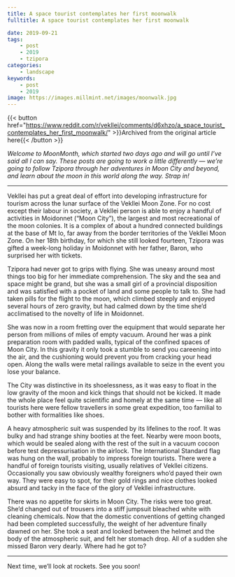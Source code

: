 ```yaml
---
title: A space tourist contemplates her first moonwalk
fulltitle: A space tourist contemplates her first moonwalk

date: 2019-09-21
tags:
    - post
    - 2019
    - tzipora
categories:
    - landscape
keywords:
    - post
    - 2019
image: https://images.millmint.net/images/moonwalk.jpg
---
```

{{< button href="https://www.reddit.com/r/vekllei/comments/d6xhzo/a_space_tourist_contemplates_her_first_moonwalk/" >}}Archived from the original article here{{< /button >}}

*Welcome to MoonMonth, which started two days ago and will go until I’ve said all I can say. These posts are going to work a little differently — we’re going to follow Tzipora through her adventures in Moon City and beyond, and learn about the moon in this world along the way. Strap in!*

*****

Vekllei has put a great deal of effort into developing infrastructure for tourism across the lunar surface of the Vekllei Moon Zone. For no cost except their labour in society, a Vekllei person is able to enjoy a handful of activities in Moidonnet (“Moon City”), the largest and most recreational of the moon colonies. It is a complex of about a hundred connected buildings at the base of Mt Io, far away from the border territories of the Vekllei Moon Zone. On her 18th birthday, for which she still looked fourteen, Tzipora was gifted a week-long holiday in Moidonnet with her father, Baron, who surprised her with tickets.

Tzipora had never got to grips with flying. She was uneasy around most things too big for her immediate comprehension. The sky and the sea and space might be grand, but she was a small girl of a provincial disposition and was satisfied with a pocket of land and some people to talk to. She had taken pills for the flight to the moon, which climbed steeply and enjoyed several hours of zero gravity, but had calmed down by the time she’d acclimatised to the novelty of life in Moidonnet.

She was now in a room fretting over the equipment that would separate her person from millions of miles of empty vacuum. Around her was a pink preparation room with padded walls, typical of the confined spaces of Moon City. In this gravity it only took a stumble to send you careening into the air, and the cushioning would prevent you from cracking your head open. Along the walls were metal railings available to seize in the event you lose your balance.

The City was distinctive in its shoelessness, as it was easy to float in the low gravity of the moon and kick things that should not be kicked. It made the whole place feel quite scientific and homely at the same time — like all tourists here were fellow travellers in some great expedition, too familial to bother with formalities like shoes.

A heavy atmospheric suit was suspended by its lifelines to the roof. It was bulky and had strange shiny booties at the feet. Nearby were moon boots, which would be sealed along with the rest of the suit in a vacuum cocoon before test depressurisation in the airlock. The International Standard flag was hung on the wall, probably to impress foreign tourists. There were a handful of foreign tourists visiting, usually relatives of Vekllei citizens. Occasionally you saw obviously wealthy foreigners who’d payed their own way. They were easy to spot, for their gold rings and nice clothes looked absurd and tacky in the face of the glory of Vekllei infrastructure.

There was no appetite for skirts in Moon City. The risks were too great. She’d changed out of trousers into a stiff jumpsuit bleached white with cleaning chemicals. Now that the domestic conventions of getting changed had been completed successfully, the weight of her adventure finally dawned on her. She took a seat and looked between the helmet and the body of the atmospheric suit, and felt her stomach drop. All of a sudden she missed Baron very dearly. Where had he got to?

*****

Next time, we’ll look at rockets. See you soon!
